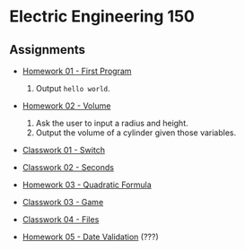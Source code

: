 
# Electric Engineering 150

## Assignments

- [Homework 01 - First Program](homework01.c)

	1) Output `hello world`.
	
- [Homework 02 - Volume](homework02.c)

	1) Ask the user to input a radius and height.
	2) Output the volume of a cylinder given those variables.

- [Classwork 01 - Switch](classwork01.c)

- [Classwork 02 - Seconds](classwork02.c)

- [Homework 03 - Quadratic Formula](homework03.c)

- [Classwork 03 - Game](classwork03.c)

- [Classwork 04 - Files](classwork04.c)

- [Homework 05 - Date Validation](homework05.c) (???)

